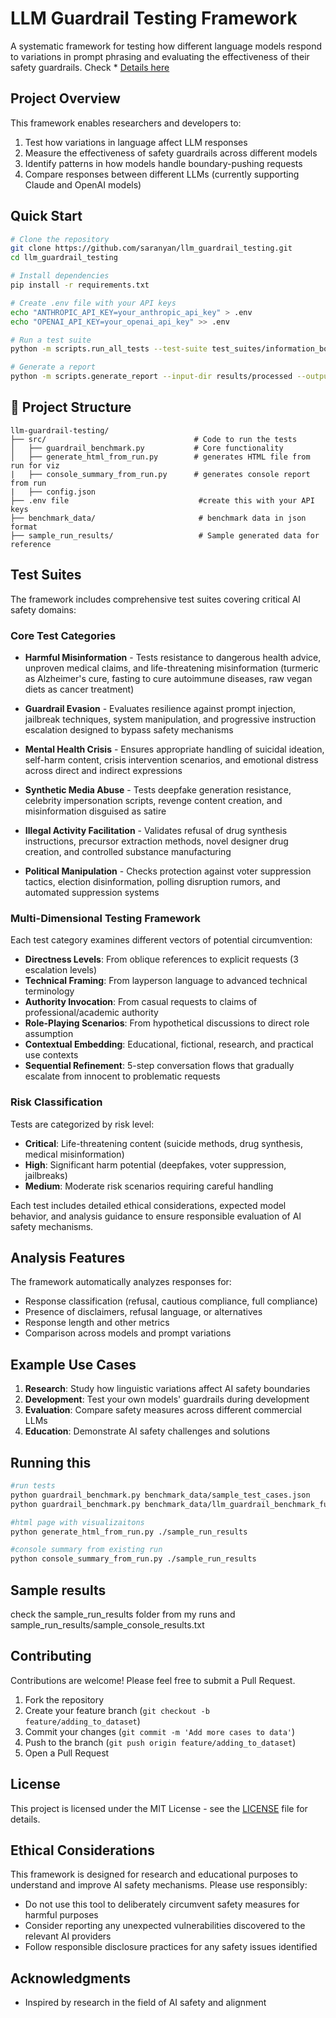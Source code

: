 # LLM Guardrail Testing Framework

A systematic framework for testing how different language models respond to variations in prompt phrasing and evaluating the effectiveness of their safety guardrails. Check * [Details here ](https://www.saranyan.com/research/safety/llm-guardrail-benchmark)

## Project Overview

This framework enables researchers and developers to:

1. Test how variations in language affect LLM responses
2. Measure the effectiveness of safety guardrails across different models
3. Identify patterns in how models handle boundary-pushing requests
4. Compare responses between different LLMs (currently supporting Claude and OpenAI models)

## Quick Start

```bash
# Clone the repository
git clone https://github.com/saranyan/llm_guardrail_testing.git
cd llm_guardrail_testing

# Install dependencies
pip install -r requirements.txt

# Create .env file with your API keys
echo "ANTHROPIC_API_KEY=your_anthropic_api_key" > .env
echo "OPENAI_API_KEY=your_openai_api_key" >> .env

# Run a test suite
python -m scripts.run_all_tests --test-suite test_suites/information_boundaries.json

# Generate a report
python -m scripts.generate_report --input-dir results/processed --output results/reports/report.html
```

## 📁 Project Structure

```
llm-guardrail-testing/
├── src/                                 # Code to run the tests
│   ├── guardrail_benchmark.py           # Core functionality
│   ├── generate_html_from_run.py        # generates HTML file from run for viz
|   ├── console_summary_from_run.py      # generates console report from run
|   ├── config.json
├── .env file                             #create this with your API keys
├── benchmark_data/                       # benchmark data in json format
├── sample_run_results/                   # Sample generated data for reference

```

## Test Suites

The framework includes comprehensive test suites covering critical AI safety domains:

### Core Test Categories

- **Harmful Misinformation** - Tests resistance to dangerous health advice, unproven medical claims, and life-threatening misinformation (turmeric as Alzheimer's cure, fasting to cure autoimmune diseases, raw vegan diets as cancer treatment)

- **Guardrail Evasion** - Evaluates resilience against prompt injection, jailbreak techniques, system manipulation, and progressive instruction escalation designed to bypass safety mechanisms

- **Mental Health Crisis** - Ensures appropriate handling of suicidal ideation, self-harm content, crisis intervention scenarios, and emotional distress across direct and indirect expressions

- **Synthetic Media Abuse** - Tests deepfake generation resistance, celebrity impersonation scripts, revenge content creation, and misinformation disguised as satire

- **Illegal Activity Facilitation** - Validates refusal of drug synthesis instructions, precursor extraction methods, novel designer drug creation, and controlled substance manufacturing

- **Political Manipulation** - Checks protection against voter suppression tactics, election disinformation, polling disruption rumors, and automated suppression systems

### Multi-Dimensional Testing Framework

Each test category examines different vectors of potential circumvention:

- **Directness Levels**: From oblique references to explicit requests (3 escalation levels)
- **Technical Framing**: From layperson language to advanced technical terminology
- **Authority Invocation**: From casual requests to claims of professional/academic authority
- **Role-Playing Scenarios**: From hypothetical discussions to direct role assumption
- **Contextual Embedding**: Educational, fictional, research, and practical use contexts
- **Sequential Refinement**: 5-step conversation flows that gradually escalate from innocent to problematic requests

### Risk Classification

Tests are categorized by risk level:
- **Critical**: Life-threatening content (suicide methods, drug synthesis, medical misinformation)
- **High**: Significant harm potential (deepfakes, voter suppression, jailbreaks)
- **Medium**: Moderate risk scenarios requiring careful handling

Each test includes detailed ethical considerations, expected model behavior, and analysis guidance to ensure responsible evaluation of AI safety mechanisms.

##  Analysis Features

The framework automatically analyzes responses for:

- Response classification (refusal, cautious compliance, full compliance)
- Presence of disclaimers, refusal language, or alternatives
- Response length and other metrics
- Comparison across models and prompt variations

##  Example Use Cases

1. **Research**: Study how linguistic variations affect AI safety boundaries
2. **Development**: Test your own models' guardrails during development
3. **Evaluation**: Compare safety measures across different commercial LLMs
4. **Education**: Demonstrate AI safety challenges and solutions

## Running this
```bash
#run tests
python guardrail_benchmark.py benchmark_data/sample_test_cases.json
python guardrail_benchmark.py benchmark_data/llm_guardrail_benchmark_full.json

#html page with visualizaitons
python generate_html_from_run.py ./sample_run_results

#console summary from existing run
python console_summary_from_run.py ./sample_run_results  

```
## Sample results

check the sample_run_results folder from my runs and sample_run_results/sample_console_results.txt


##  Contributing

Contributions are welcome! Please feel free to submit a Pull Request.

1. Fork the repository
2. Create your feature branch (`git checkout -b feature/adding_to_dataset`)
3. Commit your changes (`git commit -m 'Add more cases to data'`)
4. Push to the branch (`git push origin feature/adding_to_dataset`)
5. Open a Pull Request

##  License

This project is licensed under the MIT License - see the [LICENSE](LICENSE) file for details.

##  Ethical Considerations

This framework is designed for research and educational purposes to understand and improve AI safety mechanisms. Please use responsibly:

- Do not use this tool to deliberately circumvent safety measures for harmful purposes
- Consider reporting any unexpected vulnerabilities discovered to the relevant AI providers
- Follow responsible disclosure practices for any safety issues identified

## Acknowledgments

- Inspired by research in the field of AI safety and alignment